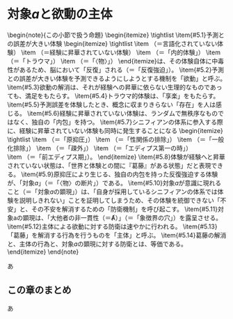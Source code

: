 # 対象$a$と欲動の主体


\begin{note}{この小節で扱う命題}
  \begin{itemize}
    \tightlist
    \item{\#5.1}予測との誤差が大きい体験
      \begin{itemize}
	    \tightlist
	    \item （＝言語化されていない体験）
	    \item （＝経験に昇華されていない体験）
	    \item （＝「内的体験」）
	    \item （＝「トラウマ」）
	    \item （＝「〈物〉」）
	  \end{itemize}は、その体験自体に中毒性があるため、脳において「反復」される（＝「反復強迫」）。
    \item{\#5.2}予測との誤差が大きい体験を予測できるようにしようとする機制を「欲動」と呼ぶ。
    \item{\#5.3}欲動の解消は、それが経験への昇華に依らない生理的なものであっても、満足をもたらす。
    \item{\#5.4}トラウマ的体験は、「享楽」をもたらす。
    \item{\#5.5}予測誤差を体験したとき、概念に収まりきらない「存在」を人は感じる。
    \item{\#5.6}経験に昇華されていない体験は、ランダムで無秩序なものではなく、独自の「内包」を持つ。
    \item{\#5.7}シニフィアンの体系に参入する際に、経験に昇華されていない体験も同時に発生することになる
      \begin{itemize}
	    \tightlist
	    \item （＝「原抑圧」）
	    \item （＝「性関係の排除」）
	    \item （＝「一般化排除」）
	    \item （＝「疎外」）
	    \item （＝「エディプス第一の時」）  
	    \item （＝「前エディプス期」）。
	  \end{itemize}
    \item{\#5.8}体験が経験へと昇華されていない状態は、「世界と体験との間に『葛藤』がある状態」だと表現できる。
    \item{\#5.9}原抑圧により生じる、独自の内包を持った反復強迫する体験が、「対象$a$」（＝「〈物〉の断片」）である。
    \item{\#5.10}対象$a$が意識に現れること（＝「対象$a$の顕現」）は、「自身が採用しているシニフィアンの体系では体験を説明しきれない」ことを証明してしまうため、その体験を統御できない「不安」と、その不安を解消するための「防衛機制」を呼び起こす。
    \item{\#5.11}対象aの顕現は、「大他者の非一貫性（＝Ⱥ）」（＝「象徴界の穴」）を露呈させる。
    \item{\#5.12}主体による欲動に対する防衛は速やかに行われる。
    \item{\#5.13}「葛藤」を解消する行為を行うものを「主体」と呼ぶ。
    \item{\#5.14}葛藤の解消と、主体の行為と、対象$a$の顕現に対する防衛とは、等価である。
  \end{itemize}
\end{note}

あ

## この章のまとめ

あ